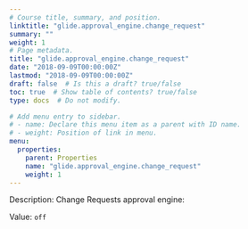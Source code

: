 ```yaml
---
# Course title, summary, and position.
linktitle: "glide.approval_engine.change_request"
summary: ""
weight: 1
# Page metadata.
title: "glide.approval_engine.change_request"
date: "2018-09-09T00:00:00Z"
lastmod: "2018-09-09T00:00:00Z"
draft: false  # Is this a draft? true/false
toc: true  # Show table of contents? true/false
type: docs  # Do not modify.

# Add menu entry to sidebar.
# - name: Declare this menu item as a parent with ID name.
# - weight: Position of link in menu.
menu:
  properties:
    parent: Properties
    name: "glide.approval_engine.change_request"
    weight: 1
---
```


Description: Change Requests approval engine:


Value: `off`